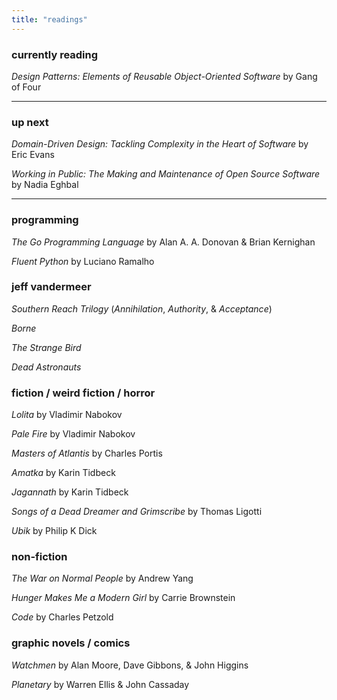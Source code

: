 ```yaml
---
title: "readings"
---
```


### currently reading

*Design Patterns: Elements of Reusable Object-Oriented Software* by Gang of Four

---

### up next

*Domain-Driven Design: Tackling Complexity in the Heart of Software* by Eric Evans

*Working in Public: The Making and Maintenance of Open Source Software* by Nadia Eghbal

---

### programming

*The Go Programming Language* by Alan A. A. Donovan & Brian Kernighan

*Fluent Python* by Luciano Ramalho

### jeff vandermeer

*Southern Reach Trilogy* (*Annihilation*, *Authority*, & *Acceptance*)

*Borne*

*The Strange Bird*

*Dead Astronauts*

### fiction / weird fiction / horror

*Lolita* by Vladimir Nabokov

*Pale Fire* by Vladimir Nabokov

*Masters of Atlantis* by Charles Portis

*Amatka* by Karin Tidbeck

*Jagannath* by Karin Tidbeck

*Songs of a Dead Dreamer and Grimscribe* by Thomas Ligotti

*Ubik* by Philip K Dick

### non-fiction

*The War on Normal People* by Andrew Yang

*Hunger Makes Me a Modern Girl* by Carrie Brownstein

*Code* by Charles Petzold

### graphic novels / comics

*Watchmen* by Alan Moore, Dave Gibbons, & John Higgins

*Planetary* by Warren Ellis & John Cassaday
